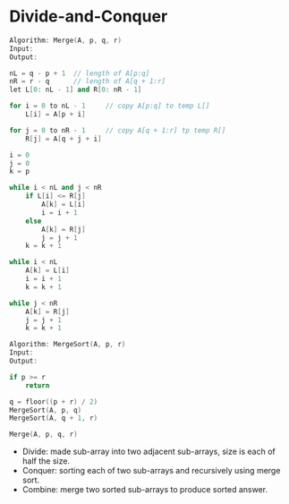 # Divide-and-Conquer

```cpp
Algorithm: Merge(A, p, q, r)
Input:
Output: 

nL = q - p + 1  // length of A[p:q]
nR = r - q      // length of A[q + 1:r]
let L[0: nL - 1] and R[0: nR - 1]

for i = 0 to nL - 1     // copy A[p:q] to temp L[]
    L[i] = A[p + i]

for j = 0 to nR - 1     // copy A[q + 1:r] tp temp R[]
    R[j] = A[q + j + i]

i = 0
j = 0
k = p

while i < nL and j < nR
    if L[i] <= R[j]
        A[k] = L[i]
        i = i + 1
    else
        A[k] = R[j]
        j = j + 1
    k = k + 1

while i < nL
    A[k] = L[i]
    i = i + 1
    k = k + 1

while j < nR
    A[k] = R[j]
    j = j + 1
    k = k + 1
```


```cpp
Algorithm: MergeSort(A, p, r)
Input: 
Output: 

if p >= r
    return 

q = floor((p + r) / 2)
MergeSort(A, p, q)
MergeSort(A, q + 1, r)

Merge(A, p, q, r)
```

* Divide: made sub-array into two adjacent sub-arrays, size is each of half the size.
* Conquer: sorting each of two sub-arrays and recursively using merge sort.
* Combine: merge two sorted sub-arrays to produce sorted answer.